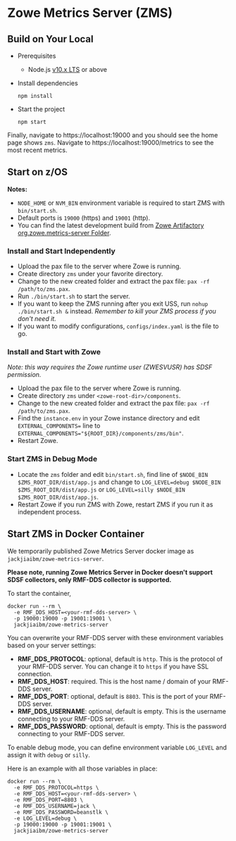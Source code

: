 # Zowe Metrics Server (ZMS)

## Build on Your Local

- Prerequisites

  * Node.js [v10.x LTS](https://nodejs.org/docs/latest-v10.x/api/index.html) or above

- Install dependencies

  ```
  npm install
  ```

- Start the project

  ```
  npm start
  ```

Finally, navigate to https://localhost:19000 and you should see the home page shows `zms`. Navigate to https://localhost:19000/metrics to see the most recent metrics.

## Start on z/OS

**Notes:**

- `NODE_HOME` or `NVM_BIN` environment variable is required to start ZMS with `bin/start.sh`.
- Default ports is `19000` (https) and `19001` (http).
- You can find the latest development build from [Zowe Artifactory org.zowe.metrics-server Folder](https://zowe.jfrog.io/zowe/webapp/#/artifacts/browse/tree/General/libs-snapshot-local/org/zowe/metrics-server/).

### Install and Start Independently

- Upload the pax file to the server where Zowe is running.
- Create directory `zms` under your favorite directory.
- Change to the new created folder and extract the pax file: `pax -rf /path/to/zms.pax`.
- Run `./bin/start.sh` to start the server.
- If you want to keep the ZMS running after you exit USS, run `nohup ./bin/start.sh &` instead. _Remember to kill your ZMS process if you don't need it._
- If you want to modify configurations, `configs/index.yaml` is the file to go.

### Install and Start with Zowe

_Note: this way requires the Zowe runtime user (ZWESVUSR) has SDSF permission._

- Upload the pax file to the server where Zowe is running.
- Create directory `zms` under `<zowe-root-dir>/components`.
- Change to the new created folder and extract the pax file: `pax -rf /path/to/zms.pax`.
- Find the `instance.env` in your Zowe instance directory and edit `EXTERNAL_COMPONENTS=` line to `EXTERNAL_COMPONENTS="${ROOT_DIR}/components/zms/bin"`.
- Restart Zowe.

### Start ZMS in Debug Mode

- Locate the `zms` folder and edit `bin/start.sh`, find line of `$NODE_BIN $ZMS_ROOT_DIR/dist/app.js` and change to `LOG_LEVEL=debug $NODE_BIN $ZMS_ROOT_DIR/dist/app.js` or `LOG_LEVEL=silly $NODE_BIN $ZMS_ROOT_DIR/dist/app.js`.
- Restart Zowe if you run ZMS with Zowe, restart ZMS if you run it as independent process.

## Start ZMS in Docker Container

We temporarily published Zowe Metrics Server docker image as `jackjiaibm/zowe-metrics-server`.

**Please note, running Zowe Metrics Server in Docker doesn't support SDSF collectors, only RMF-DDS collector is supported.**

To start the container,

```
docker run --rm \
  -e RMF_DDS_HOST=<your-rmf-dds-server> \
  -p 19000:19000 -p 19001:19001 \
  jackjiaibm/zowe-metrics-server 
```

You can overwrite your RMF-DDS server with these environment variables based on your server settings:

- **RMF_DDS_PROTOCOL**: optional, default is `http`. This is the protocol of your RMF-DDS server. You can change it to `https` if you have SSL connection.
- **RMF_DDS_HOST**: required. This is the host name / domain of your RMF-DDS server.
- **RMF_DDS_PORT**: optional, default is `8803`. This is the port of your RMF-DDS server.
- **RMF_DDS_USERNAME**: optional, default is empty. This is the username connecting to your RMF-DDS server.
- **RMF_DDS_PASSWORD**: optional, default is empty. This is the password connecting to your RMF-DDS server.

To enable debug mode, you can define environment variable `LOG_LEVEL` and assign it with `debug` or `silly`.

Here is an example with all those variables in place:

```
docker run --rm \
  -e RMF_DDS_PROTOCOL=https \
  -e RMF_DDS_HOST=<your-rmf-dds-server> \
  -e RMF_DDS_PORT=8803 \
  -e RMF_DDS_USERNAME=jack \
  -e RMF_DDS_PASSWORD=beanstlk \
  -e LOG_LEVEL=debug \
  -p 19000:19000 -p 19001:19001 \
  jackjiaibm/zowe-metrics-server 
```
